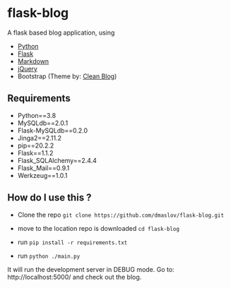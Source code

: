 # flask-blog

A flask based blog application, using 

- [Python](http://python.org/)
- [Flask](http://flask.pocoo.org/)
- [Markdown](http://daringfireball.net/projects/markdown/syntax)
- [jQuery](http://jquery.com)
- Bootstrap (Theme by: [Clean Blog](http://startbootstrap.com/template-overviews/clean-blog/))

## Requirements
- Python==3.8
- MySQLdb==2.0.1
- Flask-MySQLdb==0.2.0
- Jinga2==2.11.2
- pip==20.2.2
- Flask==1.1.2
- Flask_SQLAlchemy==2.4.4
- Flask_Mail==0.9.1
- Werkzeug==1.0.1

## How do I use this ? 

- Clone the repo
`git clone https://github.com/dmaslov/flask-blog.git`

- move to the location repo is downloaded `cd flask-blog`
- run ```pip install -r requirements.txt```
- run ```python ./main.py```

It will run the development server in DEBUG mode. Go to: http://localhost:5000/ and check out the blog.
